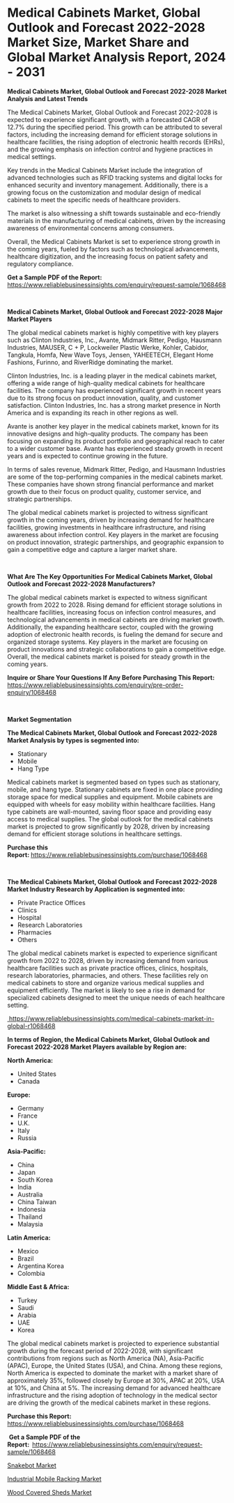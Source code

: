 <p><h1>Medical Cabinets Market, Global Outlook and Forecast 2022-2028 Market Size, Market Share and Global Market Analysis Report, 2024 - 2031</h1></p><p><strong>Medical Cabinets Market, Global Outlook and Forecast 2022-2028 Market Analysis and Latest Trends</strong></p>
<p><p>The Medical Cabinets Market, Global Outlook and Forecast 2022-2028 is expected to experience significant growth, with a forecasted CAGR of 12.7% during the specified period. This growth can be attributed to several factors, including the increasing demand for efficient storage solutions in healthcare facilities, the rising adoption of electronic health records (EHRs), and the growing emphasis on infection control and hygiene practices in medical settings.</p><p>Key trends in the Medical Cabinets Market include the integration of advanced technologies such as RFID tracking systems and digital locks for enhanced security and inventory management. Additionally, there is a growing focus on the customization and modular design of medical cabinets to meet the specific needs of healthcare providers.</p><p>The market is also witnessing a shift towards sustainable and eco-friendly materials in the manufacturing of medical cabinets, driven by the increasing awareness of environmental concerns among consumers.</p><p>Overall, the Medical Cabinets Market is set to experience strong growth in the coming years, fueled by factors such as technological advancements, healthcare digitization, and the increasing focus on patient safety and regulatory compliance.</p></p>
<p><strong>Get a Sample PDF of the Report:&nbsp;</strong> <a href="https://www.reliablebusinessinsights.com/enquiry/request-sample/1068468">https://www.reliablebusinessinsights.com/enquiry/request-sample/1068468</a></p>
<p>&nbsp;</p>
<p><strong>Medical Cabinets Market, Global Outlook and Forecast 2022-2028 Major Market Players</strong></p>
<p><p>The global medical cabinets market is highly competitive with key players such as Clinton Industries, Inc., Avante, Midmark Ritter, Pedigo, Hausmann Industries, MAUSER, C + P, Lockweiler Plastic Werke, Kohler, Cabidor, Tangkula, Homfa, New Wave Toys, Jensen, YAHEETECH, Elegant Home Fashions, Furinno, and RiverRidge dominating the market.</p><p>Clinton Industries, Inc. is a leading player in the medical cabinets market, offering a wide range of high-quality medical cabinets for healthcare facilities. The company has experienced significant growth in recent years due to its strong focus on product innovation, quality, and customer satisfaction. Clinton Industries, Inc. has a strong market presence in North America and is expanding its reach in other regions as well.</p><p>Avante is another key player in the medical cabinets market, known for its innovative designs and high-quality products. The company has been focusing on expanding its product portfolio and geographical reach to cater to a wider customer base. Avante has experienced steady growth in recent years and is expected to continue growing in the future.</p><p>In terms of sales revenue, Midmark Ritter, Pedigo, and Hausmann Industries are some of the top-performing companies in the medical cabinets market. These companies have shown strong financial performance and market growth due to their focus on product quality, customer service, and strategic partnerships.</p><p>The global medical cabinets market is projected to witness significant growth in the coming years, driven by increasing demand for healthcare facilities, growing investments in healthcare infrastructure, and rising awareness about infection control. Key players in the market are focusing on product innovation, strategic partnerships, and geographic expansion to gain a competitive edge and capture a larger market share.</p></p>
<p>&nbsp;</p>
<p><strong>What Are The Key Opportunities For Medical Cabinets Market, Global Outlook and Forecast 2022-2028 Manufacturers?</strong></p>
<p><p>The global medical cabinets market is expected to witness significant growth from 2022 to 2028. Rising demand for efficient storage solutions in healthcare facilities, increasing focus on infection control measures, and technological advancements in medical cabinets are driving market growth. Additionally, the expanding healthcare sector, coupled with the growing adoption of electronic health records, is fueling the demand for secure and organized storage systems. Key players in the market are focusing on product innovations and strategic collaborations to gain a competitive edge. Overall, the medical cabinets market is poised for steady growth in the coming years.</p></p>
<p><strong>Inquire or Share Your Questions If Any Before Purchasing This Report:</strong> <a href="https://www.reliablebusinessinsights.com/enquiry/pre-order-enquiry/1068468">https://www.reliablebusinessinsights.com/enquiry/pre-order-enquiry/1068468</a></p>
<p>&nbsp;</p>
<p><strong>Market Segmentation</strong></p>
<p><strong>The Medical Cabinets Market, Global Outlook and Forecast 2022-2028 Market Analysis by types is segmented into:</strong></p>
<p><ul><li>Stationary</li><li>Mobile</li><li>Hang Type</li></ul></p>
<p><p>Medical cabinets market is segmented based on types such as stationary, mobile, and hang type. Stationary cabinets are fixed in one place providing storage space for medical supplies and equipment. Mobile cabinets are equipped with wheels for easy mobility within healthcare facilities. Hang type cabinets are wall-mounted, saving floor space and providing easy access to medical supplies. The global outlook for the medical cabinets market is projected to grow significantly by 2028, driven by increasing demand for efficient storage solutions in healthcare settings.</p></p>
<p><strong>Purchase this Report:&nbsp;</strong><a href="https://www.reliablebusinessinsights.com/purchase/1068468">https://www.reliablebusinessinsights.com/purchase/1068468</a></p>
<p>&nbsp;</p>
<p><strong>The Medical Cabinets Market, Global Outlook and Forecast 2022-2028 Market Industry Research by Application is segmented into:</strong></p>
<p><ul><li>Private Practice Offices</li><li>Clinics</li><li>Hospital</li><li>Research Laboratories</li><li>Pharmacies</li><li>Others</li></ul></p>
<p><p>The global medical cabinets market is expected to experience significant growth from 2022 to 2028, driven by increasing demand from various healthcare facilities such as private practice offices, clinics, hospitals, research laboratories, pharmacies, and others. These facilities rely on medical cabinets to store and organize various medical supplies and equipment efficiently. The market is likely to see a rise in demand for specialized cabinets designed to meet the unique needs of each healthcare setting.</p></p>
<p><a href="https://www.reliablebusinessinsights.com/medical-cabinets-market-in-global-r1068468">&nbsp;https://www.reliablebusinessinsights.com/medical-cabinets-market-in-global-r1068468</a></p>
<p><strong>In terms of Region, the Medical Cabinets Market, Global Outlook and Forecast 2022-2028 Market Players available by Region are:</strong></p>
<p>
    <p> <strong> North America: </strong>
        <ul>
            <li>United States</li>
            <li>Canada</li>
        </ul>
        </p> 
    <p> <strong> Europe: </strong>
        <ul>
            <li>Germany</li>
            <li>France</li>
            <li>U.K.</li>
            <li>Italy</li>
            <li>Russia</li>
        </ul>
        </p> 
    <p> <strong> Asia-Pacific: </strong>
        <ul>
            <li>China</li>
            <li>Japan</li>
            <li>South Korea</li>
            <li>India</li>
            <li>Australia</li>
            <li>China Taiwan</li>
            <li>Indonesia</li>
            <li>Thailand</li>
            <li>Malaysia</li>
        </ul>
        </p> 
    <p> <strong> Latin America: </strong>
        <ul>
            <li>Mexico</li>
            <li>Brazil</li>
            <li>Argentina Korea</li>
            <li>Colombia</li>
        </ul>
        </p> 
    <p> <strong> Middle East & Africa: </strong>
        <ul>
            <li>Turkey</li>
            <li>Saudi</li>
            <li>Arabia</li>
            <li>UAE</li>
            <li>Korea</li>
        </ul>
    </p>
    </p>
<p><p>The global medical cabinets market is projected to experience substantial growth during the forecast period of 2022-2028, with significant contributions from regions such as North America (NA), Asia-Pacific (APAC), Europe, the United States (USA), and China. Among these regions, North America is expected to dominate the market with a market share of approximately 35%, followed closely by Europe at 30%, APAC at 20%, USA at 10%, and China at 5%. The increasing demand for advanced healthcare infrastructure and the rising adoption of technology in the medical sector are driving the growth of the medical cabinets market in these regions.</p></p>
<p><strong>Purchase this Report: </strong><a href="https://www.reliablebusinessinsights.com/purchase/1068468">https://www.reliablebusinessinsights.com/purchase/1068468</a></p>
<p>&nbsp;<strong>Get a Sample PDF of the Report:&nbsp;&nbsp;</strong><a href="https://www.reliablebusinessinsights.com/enquiry/request-sample/1068468">https://www.reliablebusinessinsights.com/enquiry/request-sample/1068468</a></p>
<p><strong></strong></p>
<p><p><a href="https://www.linkedin.com/pulse/snakebot-market-size-outlook-forecast-2024-2031-inquistive-f9ije">Snakebot Market</a></p><p><a href="https://www.linkedin.com/pulse/industrial-mobile-racking-market-share-evolution-growth-trends-b8lke">Industrial Mobile Racking Market</a></p><p><a href="https://issuu.com/reportprime-2/docs/wood-covered-sheds-market-size-2030.pptx">Wood Covered Sheds Market</a></p></p>